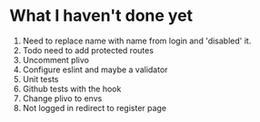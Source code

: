 # What I haven't done yet

1. Need to replace name with name from login and 'disabled' it.
2. Todo need to add protected routes
3. Uncomment plivo
4. Configure eslint and maybe a validator
5. Unit tests
6. Github tests with the hook
7. Change plivo to envs
8. Not logged in redirect to register page

